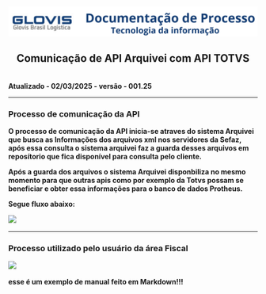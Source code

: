 <img src= imagens\cabecalho.png>

## <b><center> Comunicação de API Arquivei com API TOTVS
  &ensp;&ensp;&ensp;&ensp;&ensp;&ensp;&ensp;&ensp;&ensp;&ensp;&ensp;&ensp;&ensp;&ensp;&ensp;&ensp;&ensp;&ensp;&ensp;&ensp;&ensp;  &ensp;&ensp;&ensp;&ensp;&ensp;&ensp;&ensp;&ensp;&ensp;&ensp;&ensp;&ensp;&ensp;&ensp;&ensp;&ensp;&ensp;&ensp;&ensp;&ensp;&ensp;  &ensp;&ensp;&ensp;&ensp;&ensp;&ensp;&ensp;&ensp;&ensp;&ensp;&ensp;&ensp;&ensp;&ensp;&ensp;&ensp;&ensp;&ensp;&ensp;&ensp;&ensp;Atualizado - 02/03/2025 - versão - 001.25
___
### <b>Processo de comunicação da API

O processo de comunicação da API inicia-se atraves do sistema Arquivei que busca as Informações dos arquivos xml nos servidores da
Sefaz, após essa consulta o sistema arquivei faz a guarda desses arquivos em reposítorio que fica disponível para consulta pelo cliente.<br>

Após a guarda dos arquivos o sistema Arquivei disponbiliza no mesmo momento para que outras apis como por exemplo da Totvs possam se beneficiar e obter essa informações para o banco de dados Protheus.

Segue fluxo abaixo:

<img src= imagens\img2.jpg>





---
### <b>Processo utilizado pelo usuário da área Fiscal

<img src= imagens\img1.jpg>

esse é um exemplo de manual feito em Markdown!!!
